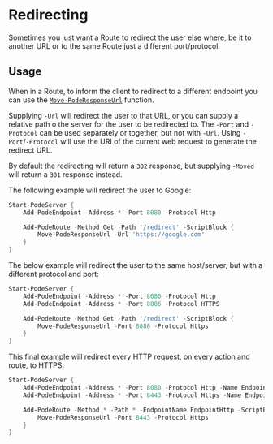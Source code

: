 # Redirecting

Sometimes you just want a Route to redirect the user else where, be it to another URL or to the same Route just a different port/protocol.

## Usage

When in a Route, to inform the client to redirect to a different endpoint you can use the  [`Move-PodeResponseUrl`](../../../../Functions/Responses/Move-PodeResponseUrl) function.

Supplying `-Url` will redirect the user to that URL, or you can supply a relative path o the server for the user to be redirected to. The `-Port` and `-Protocol` can be used separately or together, but not with `-Url`. Using `-Port`/`-Protocol` will use the URI of the current web request to generate the redirect URL.

By default the redirecting will return a `302` response, but supplying `-Moved` will return a `301` response instead.

The following example will redirect the user to Google:

```powershell
Start-PodeServer {
    Add-PodeEndpoint -Address * -Port 8080 -Protocol Http

    Add-PodeRoute -Method Get -Path '/redirect' -ScriptBlock {
        Move-PodeResponseUrl -Url 'https://google.com'
    }
}
```

The below example will redirect the user to the same host/server, but with a different protocol and port:

```powershell
Start-PodeServer {
    Add-PodeEndpoint -Address * -Port 8080 -Protocol Http
    Add-PodeEndpoint -Address * -Port 8086 -Protocol HTTPS

    Add-PodeRoute -Method Get -Path '/redirect' -ScriptBlock {
        Move-PodeResponseUrl -Port 8086 -Protocol Https
    }
}
```

This final example will redirect every HTTP request, on every action and route, to HTTPS:

```powershell
Start-PodeServer {
    Add-PodeEndpoint -Address * -Port 8080 -Protocol Http -Name EndpointHttp
    Add-PodeEndpoint -Address * -Port 8443 -Protocol Https -Name EndpointHttps

    Add-PodeRoute -Method * -Path * -EndpointName EndpointHttp -ScriptBlock {
        Move-PodeResponseUrl -Port 8443 -Protocol Https
    }
}
```
